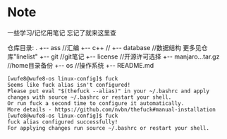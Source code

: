 # Note

一些学习/记忆用笔记 忘记了就来这里查
<!--啊~看起来好羞涩-->

仓库目录:
.
+-- ass //汇编
+-- c++ //
+-- database //数据结构 更多见仓库"linelist"
+-- git //git笔记
+-- license //开源许可选择
+-- manjaro...tar.gz //home目录备份
+-- os //操作系统
+-- README.md

```
[wufe8@wufe8-os linux-config]$ fuck
Seems like fuck alias isn't configured!
Please put eval "$(thefuck --alias)" in your ~/.bashrc and apply changes with source ~/.bashrc or restart your shell.
Or run fuck a second time to configure it automatically.
More details - https://github.com/nvbn/thefuck#manual-installation
[wufe8@wufe8-os linux-config]$ fuck
fuck alias configured successfully!
For applying changes run source ~/.bashrc or restart your shell.
```
